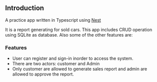 ## Introduction

A practice app written in Typescript using [Nest](https://github.com/nestjs/nest)

It is a report generating for sold cars. This app includes CRUD operation using SQLite as database.
Also some of the other features are:

### Features

- User can register and sign-in inorder to access the system.
- There are two actors: customer and Admin
- Only customer are allowed to generate sales report and admin are allowed to approve the report.

